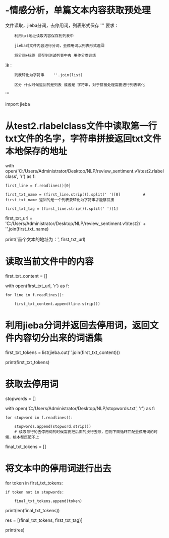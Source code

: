 # -情感分析，单篇文本内容获取预处理
文件读取，jieba分词，去停用词，列表形式保存
'''
    要求： 
    
        利用txt地址读取内容保存到列表中
        
        jieba对文件内容进行分词，去停用词以列表形式返回
        
        将分词+标签 保存到测试列表中去 用作分类训练
        
    注：
    
        列表转化为字符串    ''.join(list)
        
        区分 什么时候返回的是列表 或者是 字符串，对于拼接处理需要进行列表转化
'''

import jieba

# 从test2.rlabelclass文件中读取第一行txt文件的名字，字符串拼接返回txt文件本地保存的地址
with open('C:/Users/Administrator/Desktop/NLP/review_sentiment.v1/test2.rlabelclass', 'r') as f:

    first_line = f.readlines()[0]
    
    first_txt_name = (first_line.strip()).split(' ')[0]          # first_txt_name 返回的是一个列表要转化为字符串才能够拼接
    
    first_txt_tag = (first_line.strip()).split(' ')[1]
    
first_txt_url = 'C:/Users/Administrator/Desktop/NLP/review_sentiment.v1/test2/' + ''.join(first_txt_name)

print('首个文本的地址为：', first_txt_url)

# 读取当前文件中的内容

first_txt_content = []

with open(first_txt_url, 'r') as f:

    for line in f.readlines():
    
        first_txt_content.append(line.strip())

# 利用jieba分词并返回去停用词，返回文件内容切分出来的词语集

first_txt_tokens = list(jieba.cut(''.join(first_txt_content)))

print(first_txt_tokens)

# 获取去停用词
stopwords = []

with open('C:/Users/Administrator/Desktop/NLP/stopwords.txt', 'r') as f:

    for stopword in f.readlines():
    
        stopwords.append(stopword.strip())          
        # 读取每行的去停用词的时候需要把后面的换行去除，否则下面循环匹配去停用词的时候，根本都匹配不上

final_txt_tokens = []

# 将文本中的停用词进行出去
for token in first_txt_tokens:

    if token not in stopwords:
    
        final_txt_tokens.append(token)
        
print(len(final_txt_tokens))


res = [(final_txt_tokens, first_txt_tag)]

print(res)



